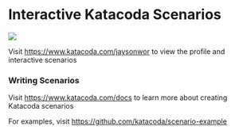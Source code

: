 # Interactive Katacoda Scenarios

[![](http://shields.katacoda.com/katacoda/jaysonwor/count.svg)](https://www.katacoda.com/jaysonwor "Get your profile on Katacoda.com")

Visit https://www.katacoda.com/jaysonwor to view the profile and interactive scenarios

### Writing Scenarios
Visit https://www.katacoda.com/docs to learn more about creating Katacoda scenarios

For examples, visit https://github.com/katacoda/scenario-example
